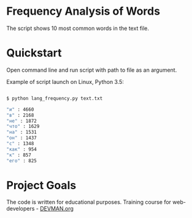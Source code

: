 # Frequency Analysis of Words

The script shows 10 most common words in the text file.

# Quickstart

Open command line and run script with path to file as an argument.

Example of script launch on Linux, Python 3.5:

```bash

$ python lang_frequency.py text.txt

"и" : 4660
"в" : 2168
"не" : 1872
"что" : 1629
"на" : 1531
"он" : 1437
"с" : 1348
"как" : 954
"к" : 857
"его" : 825

```

# Project Goals

The code is written for educational purposes. Training course for web-developers - [DEVMAN.org](https://devman.org)
